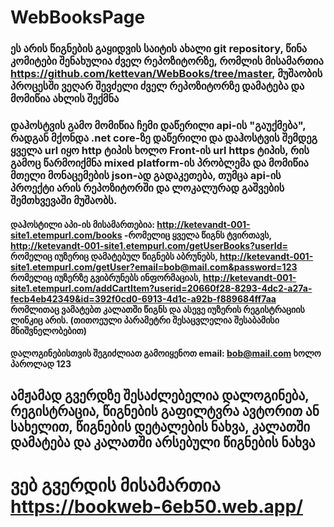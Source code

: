 # WebBooksPage

### ეს არის წიგნების გაყიდვის საიტის ახალი git repository, წინა კომიტები შენახულია ძველ რეპოზიტორზე, რომლის მისამართია https://github.com/kettevan/WebBooks/tree/master, მუშაობის პროცესში ვეღარ შევძელი ძველ რეპოზიტორზე დამატება და მომიწია ახლის შექმნა

### დაჰოსტვის გამო მომიწია ჩემი დაწერილი api-ის "გაუქმება", რადგან მქონდა .net core-ზე დაწერილი და დაჰოსტვის შემდეგ ყველა url იყო http ტიპის ხოლო Front-ის url https ტიპის, რის გამოც წარმოიქმნა mixed platform-ის პრობლემა და მომიწია მთელი მონაცემების json-ად გადაკეთება, თუმცა api-ის პროექტი არის რეპოზიტორში და ლოკალურად გაშვების შემთხვევაში მუშაობს. 
 
#### დაჰოსტილი აპი-ის მისამართებია: http://ketevandt-001-site1.etempurl.com/books -რომელიც ყველა წიგნს ტვირთავს, http://ketevandt-001-site1.etempurl.com/getUserBooks?userId= რომელიც იუზერიც დამატებულ წიგნებს აბრუნებს, http://ketevandt-001-site1.etempurl.com/getUser?email=bob@mail.com&password=123 რომელიც იუზერზე გვიბრუნებს ინფორმაციას, http://ketevandt-001-site1.etempurl.com/addCartItem?userid=20660f28-8293-4dc2-a27a-fecb4eb42349&id=392f0cd0-6913-4d1c-a92b-f889684ff7aa რომლითაც ვამატებთ კალათში წიგნს და ასევე იუზერის რეგისტრაციის ლინკიც არის. (თითოეული პარამეტრი შესაცვლელია შესაბამისი მნიშვნელობებით)

#### დალოგინებისთვის შეგიძლიათ გამოიყენოთ email: bob@mail.com ხოლო პაროლად 123

## ამჟამად გვერდზე შესაძლებელია დალოგინება, რეგისტრაცია, წიგნების გაფილტვრა ავტორით ან სახელით, წიგნების დეტალების ნახვა, კალათში დამატება და კალათში არსებული წიგნების ნახვა

# ვებ გვერდის მისამართია https://bookweb-6eb50.web.app/
